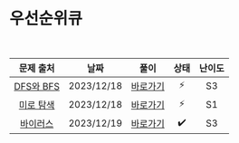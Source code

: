 # 우선순위큐

<br>

|                     문제 출처                     |    날짜    |         풀이          | 상태 | 난이도 |
| :-----------------------------------------------: | :--------: | :-------------------: | :--: | :----: |
| [DFS와 BFS](https://www.acmicpc.net/problem/1260) | 2023/12/18 | [바로가기](./1260.js) |  ⚡  |   S3   |
| [미로 탐색](https://www.acmicpc.net/problem/2178) | 2023/12/18 | [바로가기](./2178.js) |  ⚡  |   S1   |
| [바이러스](https://www.acmicpc.net/problem/2606)  | 2023/12/19 | [바로가기](./2606.js) |  ✔️  |   S3   |
